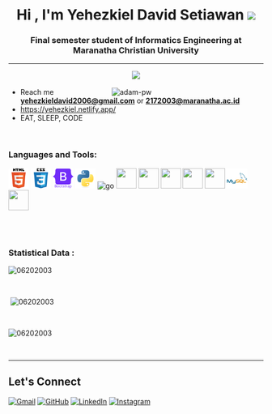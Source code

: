 <h1 align="center">Hi , I'm Yehezkiel David Setiawan <img src="https://media.giphy.com/media/hvRJCLFzcasrR4ia7z/giphy.gif" width="35"></h1>
<h3 align="center"> Final semester student of Informatics Engineering at Maranatha Christian University</h3>
<hr>
<p align="center">
 <img src="https://readme-typing-svg.herokuapp.com/?lines=Informatics+Engineering+Student;Web+Development+Enthusiast&font=Fira%20Code&center=true&width=380&height=50">
</p>
<p><img align="right" src="https://github.com/Adam-pw/Adam-pw/blob/main/animation_500_kxa883sd.gif" alt="adam-pw" width="300" /></p>

- Reach me **yehezkieldavid2006@gmail.com** or **2172003@maranatha.ac.id**
- https://yehezkiel.netlify.app/
- EAT, SLEEP, CODE

<br>

<h3 align="left">Languages and Tools:</h3>
<p align="left">
	<img src="https://raw.githubusercontent.com/devicons/devicon/master/icons/html5/html5-original-wordmark.svg" alt="html5" width="40" height="40" /> 
	<img src="https://raw.githubusercontent.com/devicons/devicon/master/icons/css3/css3-original-wordmark.svg" alt="css3" width="40" height="40" />
	<img src="https://raw.githubusercontent.com/devicons/devicon/master/icons/bootstrap/bootstrap-plain-wordmark.svg" alt="bootstrap" width="40" height="40"/
	<img src="https://raw.githubusercontent.com/devicons/devicon/master/icons/javascript/javascript-original.svg" alt="javascript" width="40" height="40" />
	<img src="https://raw.githubusercontent.com/devicons/devicon/master/icons/python/python-original.svg" alt="python" width="40" height="40" />
	<img src="https://cdn.jsdelivr.net/gh/devicons/devicon/icons/go/go-original.svg" alt="go" width="40" height="40" />
	<img src="https://cdn.jsdelivr.net/gh/devicons/devicon/icons/laravel/laravel-original.svg"  width="40" height="40"/>
	<img src="https://cdn.jsdelivr.net/gh/devicons/devicon/icons/php/php-original.svg" width="40" height="40" />
	<img src="https://cdn.jsdelivr.net/gh/devicons/devicon/icons/java/java-original.svg"  width="40" height="40"/>
	<img src="https://cdn.jsdelivr.net/gh/devicons/devicon/icons/godot/godot-original.svg"  width="40" height="40"/>
	<img src="https://cdn.jsdelivr.net/gh/devicons/devicon/icons/react/react-original.svg" width="40" height="40" />
	<img src="https://raw.githubusercontent.com/devicons/devicon/master/icons/mysql/mysql-original-wordmark.svg" alt="mysql" width="40" height="40" />
	<img src="https://cdn.jsdelivr.net/gh/devicons/devicon/icons/microsoftsqlserver/microsoftsqlserver-plain-wordmark.svg" width="40" height="40"/>
</p>

<br>
<br>
<h3>Statistical Data :</h3>
<p><img 
    src="https://github-readme-stats.vercel.app/api/top-langs?username=06202003&show_icons=true&locale=en&layout=compact"
    alt="06202003" /></p>

<br>

<p>&nbsp;<img src="https://github-readme-stats.vercel.app/api?username=06202003&show_icons=true&locale=en"
    alt="06202003" /></p>

<br>

<p><img  src="https://github-readme-streak-stats.herokuapp.com/?user=06202003&" alt="06202003" /></p>

<br>

<hr/>

## Let's Connect
<p>
	<a href="mailto:yehezkieldavid2006@gmail.com"><img src="https://img.icons8.com/bubbles/50/000000/gmail.png" alt="Gmail"/></a>
	<a href="https://github.com/06202003"><img src="https://img.icons8.com/bubbles/50/000000/github.png" alt="GitHub"/></a>
	<a href="https://www.linkedin.com/in/ydavids/"><img src="https://img.icons8.com/bubbles/50/000000/linkedin.png" alt="LinkedIn"/></a>
	<a href="https://instagram.com/syntax._error"><img src="https://img.icons8.com/bubbles/50/000000/instagram.png" alt="Instagram"/></a>
</p>

